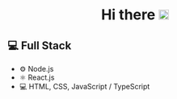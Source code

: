 <div align="center">
  <h1> Hi there <img src="https://media.giphy.com/media/hvRJCLFzcasrR4ia7z/giphy.gif" width="20px"></h1>
</div>

<!-- <div align="center">
<h3>  👨‍💻  Full Stack Developer |  🌏  Houston, Texas </h3> 
</div> -->

## 💻 Full Stack
* ⚙️ Node.js
* ⚛️ React.js
* 💻 HTML, CSS, JavaScript / TypeScript
